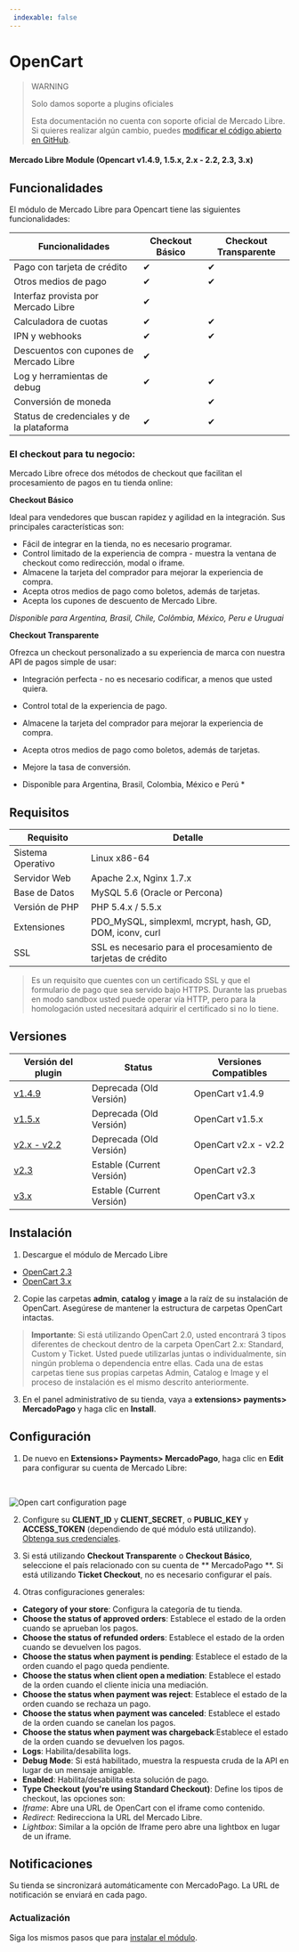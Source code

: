 ```yaml
---
 indexable: false
---
```

# OpenCart

> WARNING
>
> Solo damos soporte a plugins oficiales
>
> Esta documentación no cuenta con soporte oficial de Mercado Libre. Si quieres realizar algún cambio, puedes [modificar el código abierto en GitHub](https://github.com/mercadopago/devsite-docs/blob/development/guides/plugins/unofficial/opencart.es.md).

#### Mercado Libre Module (Opencart v1.4.9, 1.5.x, 2.x - 2.2, 2.3, 3.x)

## Funcionalidades

El módulo de Mercado Libre para Opencart tiene las siguientes funcionalidades:

| Funcionalidades | Checkout Básico | Checkout Transparente |
| --- | --- | --- |
| Pago con tarjeta de crédito | ✔ | ✔ |
| Otros medios de pago | ✔ | ✔ |
| Interfaz provista por Mercado Libre | ✔ | |
| Calculadora de cuotas | ✔ | ✔ |
| IPN y webhooks | ✔ | ✔ |
| Descuentos con cupones de Mercado Libre | ✔ | |
| Log y herramientas de debug | ✔ | ✔ |
| Conversión de moneda | | ✔ |
| Status de credenciales y de la plataforma | ✔ | ✔ |


### El checkout para tu negocio:

Mercado Libre ofrece dos métodos de checkout que facilitan el procesamiento de pagos en tu tienda online:

**Checkout Básico**

Ideal para vendedores que buscan rapidez y agilidad en la integración. Sus principales características son:

* Fácil de integrar en la tienda, no es necesario programar.
* Control limitado de la experiencia de compra - muestra la ventana de checkout como redirección, modal o iframe.
* Almacene la tarjeta del comprador para mejorar la experiencia de compra.
* Acepta otros medios de pago como boletos, además de tarjetas.
* Acepta los cupones de descuento de Mercado Libre.

*Disponible para Argentina, Brasil, Chile, Colômbia, México, Peru e Uruguai*

**Checkout Transparente**

Ofrezca un checkout personalizado a su experiencia de marca con nuestra API de pagos simple de usar:

* Integración perfecta - no es necesario codificar, a menos que usted quiera.
* Control total de la experiencia de pago.
* Almacene la tarjeta del comprador para mejorar la experiencia de compra.
* Acepta otros medios de pago como boletos, además de tarjetas.
* Mejore la tasa de conversión.

* Disponible para Argentina, Brasil, Colombia, México e Perú *


## Requisitos

| Requisito | Detalle |
| --- | --- |
| Sistema Operativo | Linux x86-64 |
| Servidor Web | Apache 2.x, Nginx 1.7.x |
| Base de Datos | MySQL 5.6 (Oracle or Percona) |
| Versión de PHP | PHP 5.4.x / 5.5.x |
| Extensiones | PDO_MySQL, simplexml, mcrypt, hash, GD, DOM, iconv, curl |
| SSL | SSL es necesario para el procesamiento de tarjetas de crédito |

>Es un requisito que cuentes con un certificado SSL y que el formulario de pago que sea servido bajo HTTPS. Durante las pruebas en modo sandbox usted puede operar vía HTTP, pero para la homologación usted necesitará adquirir el certificado si no lo tiene.


## Versiones

| Versión del plugin | Status | Versiones Compatibles |
| --- | --- | --- |
| [v1.4.9](https://github.com/mercadopago/cart-opencart/tree/master/v1.4.9) | Deprecada (Old Versión) | OpenCart v1.4.9 |
| [v1.5.x](https://github.com/mercadopago/cart-opencart/tree/master/v1.5.x) | Deprecada (Old Versión) | OpenCart v1.5.x |
| [v2.x - v2.2](https://github.com/mercadopago/cart-opencart/tree/master/v2.x%20-%202.2) | Deprecada (Old Versión) | OpenCart v2.x - v2.2 |
| [v2.3](https://github.com/mercadopago/cart-opencart-2/archive/master.zip) | Estable (Current Versión) | OpenCart v2.3 |
| [v3.x](https://github.com/mercadopago/cart-opencart-3/archive/master.zip/archive/master.zip) | Estable (Current Versión) | OpenCart v3.x |


## Instalación

1. Descargue el módulo de Mercado Libre

 * [OpenCart 2.3](https://github.com/mercadopago/cart-opencart-2/archive/master.zip)
 * [OpenCart 3.x](https://github.com/mercadopago/cart-opencart-3/archive/master.zip)

2. Copie las carpetas **admin**, **catalog** y **image** a la raíz de su instalación de OpenCart. Asegúrese de mantener la estructura de carpetas OpenCart intactas.

> **Importante**: Si está utilizando OpenCart 2.0, usted encontrará 3 tipos diferentes de checkout dentro de la carpeta OpenCart 2.x: Standard, Custom y Ticket. Usted puede utilizarlas juntas o individualmente, sin ningún problema o dependencia entre ellas. Cada una de estas carpetas tiene sus propias carpetas Admin, Catalog e Image y el proceso de instalación es el mismo descrito anteriormente.

3. En el panel administrativo de su tienda, vaya a **extensions> payments> MercadoPago** y haga clic en **Install**.


## Configuración

1. De nuevo en **Extensions> Payments> MercadoPago**, haga clic en **Edit** para configurar su cuenta de Mercado Libre:
<br>

![Open cart configuration page](images/opencart/MPAccount.png)

2. Configure su **CLIENT_ID** y **CLIENT_SECRET**, o **PUBLIC_KEY** y **ACCESS_TOKEN** (dependiendo de qué módulo está utilizando). [Obtenga sus credenciales]([FAKER][CREDENTIALS][URL]).

3. Si está utilizando **Checkout Transparente** o **Checkout Básico**, seleccione el país relacionado con su cuenta de ** MercadoPago **. Si está utilizando **Ticket Checkout**, no es necesario configurar el país.

4. Otras configuraciones generales:

 * **Category of your store**: Configura la categoría de tu tienda.
 * **Choose the status of approved orders**: Establece el estado de la orden cuando se aprueban los pagos.
 * **Choose the status of refunded orders**: Establece el estado de la orden cuando se devuelven los pagos.
 * **Choose the status when payment is pending**: Establece el estado de la orden cuando el pago queda pendiente.
 * **Choose the status when client open a mediation**: Establece el estado de la orden cuando el cliente inicia una mediación.
 * **Choose the status when payment was reject**: Establece el estado de la orden cuando se rechaza un pago.
 * **Choose the status when payment was canceled**: Establece el estado de la orden cuando se canelan los pagos.
 * **Choose the status when payment was chargeback**:Establece el estado de la orden cuando se devuelven los pagos.
 * **Logs**: Habilita/desabilita logs.
 * **Debug Mode**: Si está habilitado, muestra la respuesta cruda de la API en lugar de un mensaje amigable.
 * **Enabled**: Habilita/desabilita esta solución de pago.
 * **Type Checkout (you're using Standard Checkout)**: Define los tipos de checkout, las opciones son:
  * *Iframe*: Abre una URL de OpenCart con el iframe como contenido.
  * *Redirect*: Redirecciona la URL del Mercado Libre.
  * *Lightbox*: Similar a la opción de Iframe pero abre una lightbox en lugar de un iframe.


## Notificaciones

Su tienda se sincronizará automáticamente con MercadoPago. La URL de notificación se enviará en cada pago.


### Actualización

Siga los mismos pasos que para [instalar el módulo](##bookmark_instalación).

